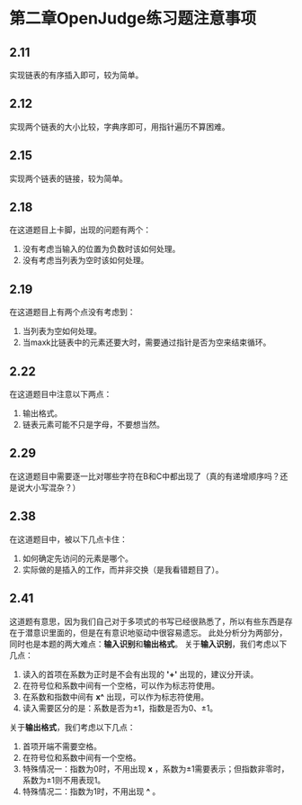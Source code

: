 # 第二章OpenJudge练习题注意事项
## 2.11 
实现链表的有序插入即可，较为简单。

## 2.12
实现两个链表的大小比较，字典序即可，用指针遍历不算困难。

## 2.15
实现两个链表的链接，较为简单。

## 2.18
在这道题目上卡脚，出现的问题有两个：
1. 没有考虑当输入的位置为负数时该如何处理。
2. 没有考虑当列表为空时该如何处理。

## 2.19
在这道题目上有两个点没有考虑到：
1. 当列表为空如何处理。
2. 当maxk比链表中的元素还要大时，需要通过指针是否为空来结束循环。

## 2.22
在这道题目中注意以下两点：
1. 输出格式。
2. 链表元素可能不只是字母，不要想当然。

## 2.29
在这道题目中需要逐一比对哪些字符在B和C中都出现了（真的有递增顺序吗？还是说大小写混杂？）

## 2.38
在这道题目中，被以下几点卡住：
1. 如何确定先访问的元素是哪个。
2. 实际做的是插入的工作，而并非交换（是我看错题目了）。

## 2.41
这道题有意思，因为我们自己对于多项式的书写已经很熟悉了，所以有些东西是存在于潜意识里面的，但是在有意识地驱动中很容易遗忘。
此处分析分为两部分，同时也是本题的两大难点：**输入识别**和**输出格式**。
关于**输入识别**，我们考虑以下几点：
1. 读入的首项在系数为正时是不会有出现的 **'+'** 出现的，建议分开读。
2. 在符号位和系数中间有一个空格，可以作为标志符使用。
3. 在系数和指数中间有 **x^** 出现，可以作为标志符使用。
4. 读入需要区分的是：系数是否为±1，指数是否为0、±1。

关于**输出格式**，我们考虑以下几点：
1. 首项开端不需要空格。
2. 在符号位和系数中间有一个空格。
3. 特殊情况一：指数为0时，不用出现 **x** ，系数为±1需要表示；但指数非零时，系数为±1则不用表现1。
4. 特殊情况二：指数为1时，不用出现 **^** 。
